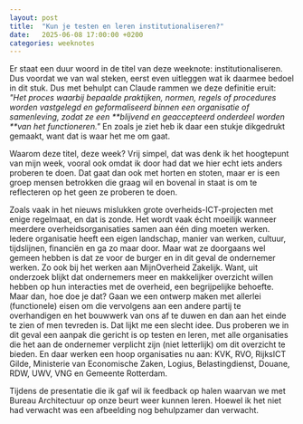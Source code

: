 ```yaml
---
layout: post
title:  "Kun je testen en leren institutionaliseren?"
date:   2025-06-08 17:00:00 +0200
categories: weeknotes
---
```


Er staat een duur woord in de titel van deze weeknote: institutionaliseren. Dus voordat we van wal steken, eerst even uitleggen wat ik daarmee bedoel in dit stuk. Dus met behulpt can Claude rammen we deze definitie eruit: _"Het proces waarbij bepaalde praktijken, normen, regels of procedures worden vastgelegd en geformaliseerd binnen een organisatie of samenleving, zodat ze een **blijvend en geaccepteerd onderdeel worden **van het functioneren."_ En zoals je ziet heb ik daar een stukje dikgedrukt gemaakt, want dat is waar het me om gaat.

Waarom deze titel, deze week? Vrij simpel, dat was denk ik het hoogtepunt van mijn week, vooral ook omdat ik door had dat we hier echt iets anders proberen te doen. Dat gaat dan ook met horten en stoten, maar er is een groep mensen betrokken die graag wil en bovenal in staat is om te reflecteren op het geen ze proberen te doen. 

Zoals vaak in het nieuws mislukken grote overheids-ICT-projecten met enige regelmaat, en dat is zonde. Het wordt vaak écht moeilijk wanneer meerdere overheidsorganisaties samen aan één ding moeten werken. Iedere organisatie heeft een eigen landschap, manier van werken, cultuur, tijdslijnen, financiën en ga zo maar door. Maar wat ze doorgaans wel gemeen hebben is dat ze voor de burger en in dit geval de ondernemer werken. Zo ook bij het werken aan MijnOverheid Zakelijk. Want, uit onderzoek blijkt dat ondernemers meer en makkelijker overzicht willen hebben op hun interacties met de overheid, een begrijpelijke behoefte. Maar dan, hoe doe je dat? Gaan we een ontwerp maken met allerlei (functionele) eisen om die vervolgens aan een andere partij te overhandigen en het bouwwerk van ons af te duwen en dan aan het einde te zien of men tevreden is. Dat lijkt me een slecht idee. Dus proberen we in dit geval een aanpak die gericht is op testen en leren, met alle organisaties die het aan de ondernemer verplicht zijn (niet letterlijk) om dit overzicht te bieden. En daar werken een hoop organisaties nu aan: KVK, RVO, RijksICT Gilde, Ministerie van Economische Zaken, Logius, Belastingdienst, Douane, RDW, UWV, VNG en Gemeente Rotterdam. 

Tijdens de presentatie die ik gaf wil ik feedback op halen waarvan we met Bureau Architectuur op onze beurt weer kunnen leren. Hoewel ik het niet had verwacht was een afbeelding nog behulpzamer dan verwacht.

